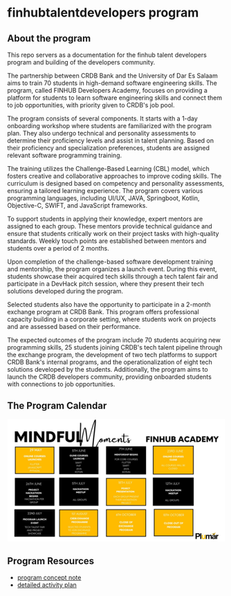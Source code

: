 # finhubtalentdevelopers program

## About the program 

This repo servers as a documentation for the finhub talent developers program and building of the developers community.

The partnership between CRDB Bank and the University of Dar Es Salaam aims to train 70 students in high-demand software engineering skills. The program, called FINHUB Developers Academy, focuses on providing a platform for students to learn software engineering skills and connect them to job opportunities, with priority given to CRDB's job pool.

The program consists of several components. It starts with a 1-day onboarding workshop where students are familiarized with the program plan. They also undergo technical and personality assessments to determine their proficiency levels and assist in talent planning. Based on their proficiency and specialization preferences, students are assigned relevant software programming training.

The training utilizes the Challenge-Based Learning (CBL) model, which fosters creative and collaborative approaches to improve coding skills. The curriculum is designed based on competency and personality assessments, ensuring a tailored learning experience. The program covers various programming languages, including UI/UX, JAVA, Springboot, Kotlin, Objective-C, SWIFT, and JavaScript frameworks.

To support students in applying their knowledge, expert mentors are assigned to each group. These mentors provide technical guidance and ensure that students critically work on their project tasks with high-quality standards. Weekly touch points are established between mentors and students over a period of 2 months.

Upon completion of the challenge-based software development training and mentorship, the program organizes a launch event. During this event, students showcase their acquired tech skills through a tech talent fair and participate in a DevHack pitch session, where they present their tech solutions developed during the program.

Selected students also have the opportunity to participate in a 2-month exchange program at CRDB Bank. This program offers professional capacity building in a corporate setting, where students work on projects and are assessed based on their performance.

The expected outcomes of the program include 70 students acquiring new programming skills, 25 students joining CRDB's tech talent pipeline through the exchange program, the development of two tech platforms to support CRDB Bank's internal programs, and the operationalization of eight tech solutions developed by the students. Additionally, the program aims to launch the CRDB developers community, providing onboarded students with connections to job opportunities.

## The Program Calendar

![program calendar](assets/images/program_calendar.jpeg)

## Program Resources

- [program concept note](assets/pdfs/FINHUB%20Developer%20Academy%20.pdf)
- [detailed activity plan](https://docs.google.com/spreadsheets/d/1YXQM53lbHBfDf87g1IEKSJLtsy9V1i6i/edit#gid=256693332)
